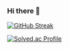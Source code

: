 ### Hi there 👋


[![GitHub Streak](https://streak-stats.demolab.com/?user=izodam)](https://git.io/streak-stats)


[![Solved.ac Profile](http://mazassumnida.wtf/api/generate_badge?boj=juyun7908)](https://solved.ac/juyun7908)

<!--
**izodam/izodam** is a ✨ _special_ ✨ repository because its `README.md` (this file) appears on your GitHub profile.

Here are some ideas to get you started:

- 🔭 I’m currently working on ...
- 🌱 I’m currently learning ...
- 👯 I’m looking to collaborate on ...
- 🤔 I’m looking for help with ...
- 💬 Ask me about ...
- 📫 How to reach me: ...
- 😄 Pronouns: ...
- ⚡ Fun fact: ...
-->
